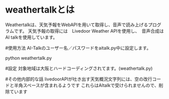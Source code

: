 # weathertalkとは

Weathertalkは、天気予報をWebAPIを用いて取得し、音声で読み上げるプログラムです。
天気予報の取得には　Livedoor Weather APIを使用し、　音声合成は AI talkを使用しています。

#使用方法
AI-Talkのユーザー名／パスワードをaitalk.py中に設定します。

python weathertalk.py


#設定
対象地域は大阪とハードコーディングされてます。(weathertalk.py)

#その他内部的な話
livedoorAPIが吐き出す天気概況文字列には、空の改行コードと半角スペースが含まれるようです
これらはAItalkで受けられませんので、削除ています



